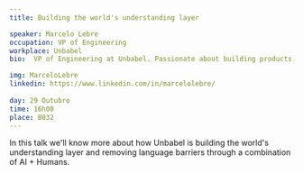 ```yaml
---
title: Building the world's understanding layer

speaker: Marcelo Lebre
occupation: VP of Engineering
workplace: Unbabel
bio:  VP of Engineering at Unbabel. Passionate about building products, scaling architectures and teams. Whole-heartedly supporter of entrepreneurs and startup advisor. Believer of ordinary people coming together to build extraordinary things.

img: MarceloLebre
linkedin: https://www.linkedin.com/in/marcelolebre/
 
day: 29 Outubro
time: 16h00
place: B032
---
```


In this talk we'll know more about how Unbabel is building the world's understanding layer and removing language barriers through a combination of AI + Humans. 



